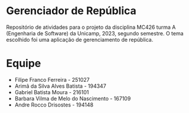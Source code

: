 # Gerenciador de República
Repositório de atividades para o projeto da disciplina MC426 turma A (Engenharia de Software) da Unicamp, 2023, segundo semestre. O tema escolhido foi uma aplicação de gerenciamento de república.

# Equipe
* Filipe Franco Ferreira - 251027
* Arimã da Silva Alves Batista - 194347
* Gabriel Batista Moura - 216101
* Barbara Vilma de Melo do Nascimento - 167109
* Andre Rocco Drisostes - 194148
